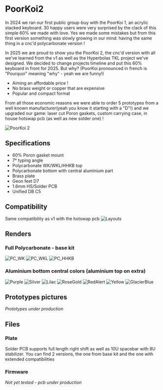 # PoorKoi2

In 2024 we ran our first public group-buy with the PoorKoi 1, an acrylic stacked keyboard.
30 happy users were very surprised by the clack of this simple 60% we made with love. Yes we made some mistakes but from this first version something was slowly growing in our mind: having the same thing in a cnc'd polycarbonate version !

In 2025 we are proud to show you the PoorKoi 2, the cnc'd version with all we've learned from the v1 as well as the Hyperbolas TKL project we've designed. We decided to change projects timeline and put this 60% keyboard in front for 2025. But why? (PoorKoi pronounced in french is "Pourquoi" meaning "why" - yeah we are funny!)

- Aiming an affordable price !
- No brass weight or copper that are expensive
- Popular and compact format

From all those economic reasons we were able to order 5 prototypes from a well known manufacturer(yeah you know it starting with a "D"!) and we upgraded our game: laser cut Poron gaskets, custom carrying case, in house hotswap pcb (as well as new solder one) !

![PoorKoi 2](img/commercial.jpg)

## Specifications
- 60% Poron gasket mount
- 7° typing angle
- Polycarbonate WK/WKL/HHKB top
- Polycarbonate bottom with central aluminium part
- Brass plate
- Geon feet D7
- 1.6mm HS/Solder PCB
- Unified DB C5

## Compatibility
Same compatibility as v1 with the hotswap pcb
![Layouts](img/compatibility.png)

## Renders
### Full Polycarbonate - base kit
![PC_WK](img/commercial00.jpg)
![PC_WKL](img/commercial01.jpg)
![PC_HHKB](img/commercial02.jpg)
### Aluminium bottom central colors (aluminium top on extra)
![Purple](img/commercial09.jpg)
![Silver](img/commercial03.jpg)
![Lilac](img/commercial04.jpg)
![RoseGold](img/commercial05.jpg)
![RedAlert](img/commercial06.jpg)
![Yellow](img/commercial07.jpg)
![GlacierBlue](img/commercial08.jpg)

## Prototypes pictures
*Prototypes under production*
## Files
### Plate
Solder PCB supports full length right shift as well as 10U spacebar with 8U stabilizer.
You can find 2 versions, the one from base kit and the one with extended compatibilities
### Firmware
*Not yet tested - pcb under production*